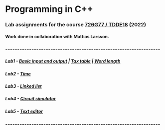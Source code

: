 # Programming in C++

### Lab assignments for the course [726G77 / TDDE18](https://www.ida.liu.se/~TDDE18/current/info/index.en.shtml) (2022)
#### Work done in collaboration with Mattias Larsson.

### -----------------------------------------------------------------

##### Lab1 - [Basic input and output](https://github.com/Lagge111/cpp-labs/blob/main/Lab1/lab1a.cpp) | [Tax table](https://github.com/Lagge111/cpp-labs/blob/main/Lab1/lab1b.cpp) | [Word length](https://github.com/Lagge111/cpp-labs/blob/main/Lab1/lab1c.cpp)

##### Lab2 - [Time](https://github.com/Lagge111/cpp-labs/tree/main/Lab2)

##### Lab3 - [Linked list](https://github.com/Lagge111/cpp-labs/tree/main/Lab3)

##### Lab4 - [Circuit simulator](https://github.com/Lagge111/cpp-labs/tree/main/Lab4)

##### Lab5 - [Text editor](https://github.com/Lagge111/cpp-labs/tree/main/Lab5)

### -----------------------------------------------------------------

